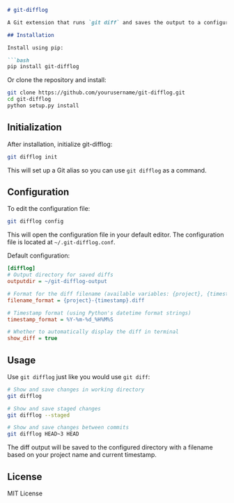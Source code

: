 ```markdown
# git-difflog

A Git extension that runs `git diff` and saves the output to a configured directory with timestamps.

## Installation

Install using pip:

```bash
pip install git-difflog
```

Or clone the repository and install:

```bash
git clone https://github.com/yourusername/git-difflog.git
cd git-difflog
python setup.py install
```

## Initialization

After installation, initialize git-difflog:

```bash
git difflog init
```

This will set up a Git alias so you can use `git difflog` as a command.

## Configuration

To edit the configuration file:

```bash
git difflog config
```

This will open the configuration file in your default editor. The configuration file is located at `~/.git-difflog.conf`.

Default configuration:

```ini
[difflog]
# Output directory for saved diffs
outputdir = ~/git-difflog-output

# Format for the diff filename (available variables: {project}, {timestamp})
filename_format = {project}-{timestamp}.diff

# Timestamp format (using Python's datetime format strings)
timestamp_format = %Y-%m-%d_%H%M%S

# Whether to automatically display the diff in terminal
show_diff = true
```

## Usage

Use `git difflog` just like you would use `git diff`:

```bash
# Show and save changes in working directory
git difflog

# Show and save staged changes
git difflog --staged

# Show and save changes between commits
git difflog HEAD~3 HEAD
```

The diff output will be saved to the configured directory with a filename based on your project name and current timestamp.

## License

MIT License
